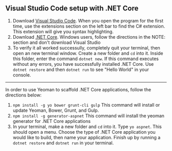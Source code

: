 

Visual Studio Code setup with .NET Core
---------------------------------------


1. Download [Visual Studio Code](https://code.visualstudio.com/Download). When you open the program for the first time, use the extensions section on the left bar to find the C# extension. This extension will give you syntax highlighting. 
2. Download [.NET Core](https://www.microsoft.com/net/core). Windows users, follow the directions in the NOTE: section and don't download Visual Studio
3. To verify it all worked successully, completely quit your terminal, then open an new terminal window. Create a new folder and `cd` into it. Inside this folder, enter the command `dotnet new`. If this command executes without any errors, you have successfully installed .NET Core. Use `dotnet restore` and then `dotnet run` to see "Hello World" in your console. 


----------


 In order to use Yeoman to scaffold .NET Core applications, follow the directions below:
 
 1. `npm install -g yo bower grunt-cli gulp`  This command will install or update Yeoman, Bower, Grunt, and Gulp. 
 2. `npm install -g generator-aspnet` This command will install the yeoman generator for .NET Core applications
 3. In your terminal, make a new folder and `cd` into it. Type `yo aspnet`. This should open a menu. Choose the type of .NET Core application you would like to build, then name your application. Finish up by running a `dotnet restore` and `dotnet run` in your terminal.